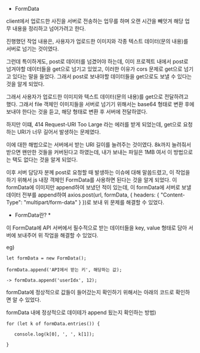 * FormData

client에서 업로드한 사진을 서버로 전송하는 업무를 하며 오랜 시간을 빼앗겨 해당 업무 내용을 정리하고 넘어가려고 한다.

진행했던 작업 내용은, 사용자가 업로드한 이미지와 각종 텍스트 데이터(문의 내용)를 서버로 넘기는 것이였다.

그런데 특이하게도, post로 데이터를 넘겼어야 하는데, 이미 프로젝트 내에서 post로 넘겨야할 데이터들을 get으로 넘기고 있었고, 이러한 이유가 cors 문제로 get으로 넘기고 있다는 말을 들었다. 그래서 post로 보내야할 데이터들을 get으로도 보낼 수 있다는 것을 알게 되었다.

그래서 사용자가 업로드한 이미지와 텍스트 데이터(문의 내용)를 get으로 전달하려고 했다. 그래서 file 객체인 이미지들을 서버로 넘기기 위해서는 base64 형태로 변환 후에 보내야 한다는 것을 듣고, 해당 형태로 변환 후 서버에 전달하였다.

하지만 이떄, 414 Request-URI Too Large 라는 에러를 받게 되었는데, get으로 요청하는 URI가 너무 길어서 발생하는 문제였다. 

이에 대한 해법으로는 서버에서 받는 URI 길이를 늘려주는 것이였다. 8k까지 늘려줘서 받으면 왠만한 것들을 커버된다고 하였는데, 내가 보내는 파일은 1MB 여서 이 방법으로는 택도 없다는 것을 알게 되었다.

이후 서버 담당자 분께 post로 요청할 때 발생하는 이슈에 대해 말씀드렸고, 이 작업을 하기 위해서 js 내장 객체인 FormData를 사용하면 된다는 것을 알게 되었다. 이 formData에 이미지만 append하여 보냈던 적이 있는데, 이 formData에 서버로 보낼 데이터 전부를 append하여 axios.post(url, formData, { headers: { "Content-Type": "multipart/form-data" } })로 보내 위 문제를 해결할 수 있었다.

 * FormData란? *


이 FormData에 API 서버에서 필수적으로 받는 데이터들을 key, value 형태로 담아 서버에 보내주어 위 작업을 해결할 수 있었다.

 eg) 
    
    let formData = new FormData();

    formData.append('API에서 받는 키', 해당하는 값);

    -> formData.append('userIdx', 12);

formData에 정상적으로 값들이 들어갔는지 확인하기 위해서는 아래의 코드로 확인하면 알 수 있었다.

  formData 내에 정상적으로 데이테가 append 됬는지 확인하는 방법)

    for (let k of formData.entries()) {

       console.log(k[0], ', ', k[1]);

    }

